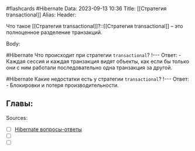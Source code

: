 #flashcards #Hibernate 
Data: 2023-09-13 10:36
Title: [[Стратегия transactional]]
Alias:
Header:

Что такое [[Стратегия transactional]]?::[[Стратегия transactional]] – это полноценное разделение транзакций.
<!--SR:!2023-10-27,1,130-->



Body:



#Hibernate 
Что происходит при стратегии `transactional`?
!---
Ответ:
	- Каждая сессия и каждая транзакция видят объекты, как если бы только они с ним работали последовательно одна транзакция за другой.
<!--SR:!2023-10-27,1,130-->



#Hibernate 
Какие недостатки есть у стратегии `transactional`?
!---
Ответ:
	- Блокировки и потеря производительности.
<!--SR:!2023-10-28,10,170-->


Главы:
-


Sources:
- [ ] [Hibernate вопросы-ответы](https://docs.google.com/document/d/104EUUT-gv7xSalJlJu0DInzlyCVFjC5Sz2gcDoVtfyE/edit)
- [ ] []()
- [ ] []()
